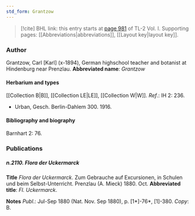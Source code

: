 ```yaml
---
std_form: Grantzow
---
```


> [!cite] BHL link: this entry starts at [page 981](https://www.biodiversitylibrary.org/page/33121112) of TL-2 Vol. I.
> Supporting pages: [[Abbreviations|abbreviations]], [[Layout key|layout key]].

### Author

Grantzow, Carl \[Karl\] (x-1894), German highschool teacher and botanist at Hindenburg near Prenzlau. 
**Abbreviated name**: *Grantzow*

#### Herbarium and types

[[Collection B|B]], [[Collection LE|LE]], [[Collection W|W]].
*Ref*.: IH 2: 236.
- Urban, Gesch. Berlin-Dahlem 300. 1916.

#### Bibliography and biography

Barnhart 2: 76.

### Publications

##### n.2110. Flora der Uckermarck

**Title**
*Flora der Uckermarck*. Zum Gebrauche auf Excursionen, in Schulen und beim Selbst-Unterricht. Prenzlau (A. Mieck) 1880. Oct.
**Abbreviated title**: *Fl. Uckermarck*.

**Notes**
*Publ*.: Jul-Sep 1880 (Nat. Nov. Sep 1880), p. \[1\*\]-76\*, \[1\]-380. *Copy*: B.

